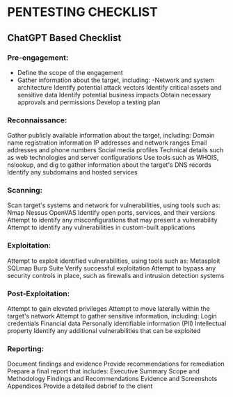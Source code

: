# PENTESTING CHECKLIST

## ChatGPT Based Checklist

### Pre-engagement:

- Define the scope of the engagement
- Gather information about the target, including:
  -Network and system architecture
Identify potential attack vectors
Identify critical assets and sensitive data
Identify potential business impacts
Obtain necessary approvals and permissions
Develop a testing plan

### Reconnaissance:

Gather publicly available information about the target, including:
Domain name registration information
IP addresses and network ranges
Email addresses and phone numbers
Social media profiles
Technical details such as web technologies and server configurations
Use tools such as WHOIS, nslookup, and dig to gather information about the target's DNS records
Identify any subdomains and hosted services

### Scanning:

Scan target's systems and network for vulnerabilities, using tools such as:
Nmap
Nessus
OpenVAS
Identify open ports, services, and their versions
Attempt to identify any misconfigurations that may present a vulnerability
Attempt to identify any vulnerabilities in custom-built applications

### Exploitation:

Attempt to exploit identified vulnerabilities, using tools such as:
Metasploit
SQLmap
Burp Suite
Verify successful exploitation
Attempt to bypass any security controls in place, such as firewalls and intrusion detection systems

### Post-Exploitation:

Attempt to gain elevated privileges
Attempt to move laterally within the target's network
Attempt to gather sensitive information, including:
Login credentials
Financial data
Personally identifiable information (PII)
Intellectual property
Identify any additional vulnerabilities that can be exploited

### Reporting:

Document findings and evidence
Provide recommendations for remediation
Prepare a final report that includes:
Executive Summary
Scope and Methodology
Findings and Recommendations
Evidence and Screenshots
Appendices
Provide a detailed debrief to the client
